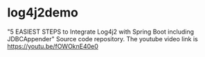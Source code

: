 # log4j2demo

"5 EASIEST STEPS to Integrate Log4j2 with Spring Boot including JDBCAppender" Source code repository.
The youtube video link is https://youtu.be/fOWOknE40e0


